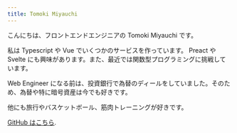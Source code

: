 ```yaml
---
title: Tomoki Miyauchi
---
```


こんにちは、フロントエンドエンジニアの Tomoki Miyauchi です。

私は Typescript や Vue でいくつかのサービスを作っています。
Preact や Svelte にも興味があります。また、最近では関数型プログラミングに挑戦しています。

Web Engineer になる前は、投資銀行で為替のディールをしていました。そのため、為替や特に暗号資産は今でも好きです。

他にも旅行やバスケットボール、筋肉トレーニングが好きです。

[GitHub はこちら](https://github.com/TomokiMiyauci).
